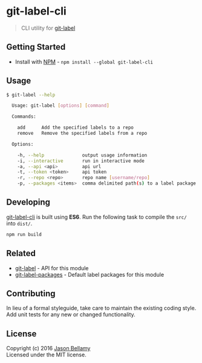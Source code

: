 # git-label-cli

> CLI utility for [git-label](https://github.com/jasonbellamy/git-label)


## Getting Started

- Install with [NPM](https://www.npmjs.org/) - `npm install --global git-label-cli`


## Usage

```bash
$ git-label --help

  Usage: git-label [options] [command]

  Commands:

    add      Add the specified labels to a repo
    remove   Remove the specified labels from a repo

  Options:

    -h, --help              output usage information
    -i, --interactive       run in interactive mode
    -a, --api <api>         api url
    -t, --token <token>     api token
    -r, --repo <repo>       repo name [username/repo]
    -p, --packages <items>  comma delimited path(s) to a label package
```


## Developing

[git-label-cli](https://github.com/jasonbellamy/git-label-cli) is built using **ES6**. Run the following task to compile the `src/` into `dist/`.

```bash
npm run build
```


## Related

- [git-label](https://github.com/jasonbellamy/git-label) - API for this module
- [git-label-packages](https://github.com/jasonbellamy/git-label-packages) - Default label packages for this module


## Contributing
In lieu of a formal styleguide, take care to maintain the existing coding style. Add unit tests for any new or changed functionality.


## License
Copyright (c) 2016 [Jason Bellamy ](http://jasonbellamy.com)  
Licensed under the MIT license.
